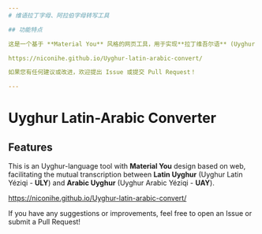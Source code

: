 ```yaml
---
# 维语拉丁字母、阿拉伯字母转写工具

## 功能特点

这是一个基于 **Material You** 风格的网页工具，用于实现**拉丁维吾尔语** (Uyghur Latin Yéziqi - **ULY**) 与**阿拉伯维吾尔语** (Uyghur Arabic Yéziqi - **UAY**) 之间的相互转写。

https://niconihe.github.io/Uyghur-latin-arabic-convert/

如果您有任何建议或改进，欢迎提出 Issue 或提交 Pull Request！

---
```


# Uyghur Latin-Arabic Converter

## Features

This is an Uyghur-language tool with **Material You** design based on web, facilitating the mutual transcription between **Latin Uyghur** (Uyghur Latin Yéziqi - **ULY**) and **Arabic Uyghur** (Uyghur Arabic Yéziqi - **UAY**).

https://niconihe.github.io/Uyghur-latin-arabic-convert/

If you have any suggestions or improvements, feel free to open an Issue or submit a Pull Request!
